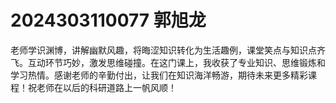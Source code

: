 # 2024303110077 郭旭龙
老师学识渊博，讲解幽默风趣，将晦涩知识转化为生活趣例，课堂笑点与知识点齐飞。互动环节巧妙，激发思维碰撞。在这门课上，我收获了专业知识、思维锻炼和学习热情。感谢老师的辛勤付出，让我们在知识海洋畅游，期待未来更多精彩课程！祝老师在以后的科研道路上一帆风顺！
